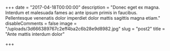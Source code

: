 +++
date = "2017-04-18T00:00:00"
description = "Donec eget ex magna. Interdum et malesuada fames ac ante ipsum primis in faucibus. Pellentesque venenatis dolor imperdiet dolor mattis sagittis magna etiam."
disableComments = false
image = "/uploads/3d666389767c2eff4ba2c6b28e9d8982.jpg"
slug = "post2"
title = "Ante mattis interdum dolor"

+++
